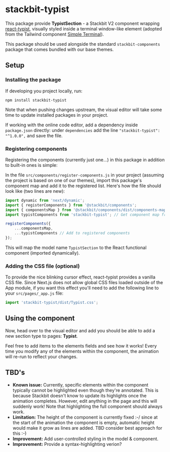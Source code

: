 # stackbit-typist

This package provide **TypistSection** - a Stackbit V2 component wrapping [react-typist](https://www.npmjs.com/package/react-typist), visually styled inside a terminal window-like element (adopted from the Tailwind component [Simple Terminal](https://tailwindcomponents.com/component/terminal)).

This package should be used alongside the standard `stackbit-components` package that comes bundled with our base themes.

## Setup

### Installing the package

If developing you project locally, run:

```shell
npm install stackbit-typist
```

Note that when pushing changes upstream, the visual editor will take some time to update installed packages in your project.

If working with the online code editor, add a dependency inside `package.json` directly: under `dependencies` add the line `"stackbit-typist": "^1.0.0",` and save the file.

### Registering components

Registering the components (currently just one...) in this package in addition to built-in ones is simple:

In the file `src/components/register-components.js` in your project (assuming the project is based on one of our themes), import this package's component map and add it to the registered list. Here's how the file should look like (two lines are new):

```js
import dynamic from 'next/dynamic';
import { registerComponents } from '@stackbit/components';
import { componentsMap } from '@stackbit/components/dist/components-map';
import typistComponents from 'stackbit-typist'; // Get component map from package

registerComponents({
    ...componentsMap,
    ...typistComponents // Add to registered components
});
```

This will map the model name `TypistSection` to the React functional component (imported dynamically).

### Adding the CSS file (optional)

To provide the nice blinking cursor effect, react-typist provides a vanilla CSS file. Since Next.js does not allow global CSS files loaded outside of the App module, if you want this effect you'll need to add the following line to your `src/pages/_app.js` file:

```js
import 'stackbit-typist/dist/Typist.css';
```

## Using the component

Now, head over to the visual editor and add you should be able to add a new section type to pages: **Typist**.

Feel free to add items to the elements fields and see how it works! Every time you modify any of the elements within the component, the animation will re-run to reflect your changes.

## TBD's

* **Known issue:** Currently, specific elements within the component typically cannot be highlighted even though they're annotated. This is because Stackbit doesn't know to update its highlights once the animation completes. However, edit anything in the page and this will suddenly work! Note that highlighting the full component should always work.
* **Limitation:** The height of the component is currently fixed :-/ since at the start of the animation the component is empty, automatic height would make it grow as lines are added. TBD consider best approach for this :-)
* **Improvement:** Add user-controlled styling in the model & component.
* **Improvement:** Provide a syntax-highlighting verion?